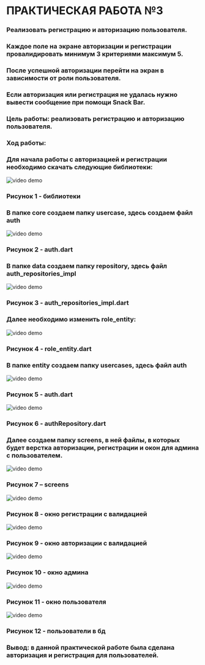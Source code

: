 # ПРАКТИЧЕСКАЯ РАБОТА №3

### Реализовать регистрацию и авторизацию пользователя.

### Каждое поле на экране авторизации и регистрации провалидировать минимум 3 критериями максимум 5.

### После успешной авторизации перейти на экран в зависимости от роли пользователя.

### Если авторизация или регистрация не удалась нужно вывести сообщение при помощи Snack Bar.

### Цель работы: реализовать регистрацию и авторизацию пользователя.

### Ход работы:

### Для начала работы с авторизацией и регистрации необходимо скачать следующие библиотеки:

<img src="dependency.png" alt="video demo"/>

### Рисунок 1 - библиотеки

### В папке core создаем папку usercase, здесь создаем файл auth

 <img src="auth.dart.png" alt="video demo"/>
 
### Рисунок 2 - auth.dart

### В папке data создаем папку repository, здесь файл auth_repositories_impl

 <img src="repIMPL.png" alt="video demo"/>
 
### Рисунок 3 - auth_repositories_impl.dart

### Далее необходимо изменить role_entity:

 <img src="roleEntity.png" alt="video demo"/>
 
### Рисунок 4 - role_entity.dart

### В папке entity создаем папку usercases, здесь файл auth

 <img src="authDomainUsecases.png" alt="video demo"/>
 
### Рисунок 5 - auth.dart

 <img src="authRepos.png" alt="video demo"/>

### Рисунок 6 - authRepository.dart

### Далее создаем папку screens, в ней файлы, в которых будет верстка авторизации, регистрации и окон для админа с пользователем.

 <img src="sceni.png" alt="video demo"/>
 
### Рисунок 7 – screens

 <img src="signUpvalidation1.png" alt="video demo"/>
 
### Рисунок 8 - окно регистрации с валидацией

 <img src="signUpvalidation2.png" alt="video demo"/>
 
### Рисунок 9 - окно авторизации с валидацией

 <img src="admin.png" alt="video demo"/>
 
### Рисунок 10 - окно админа

<img src="user.png" alt="video demo"/>

### Рисунок 11 - окно пользователя

<img src="DBase.png" alt="video demo"/>

### Рисунок 12 - пользователи в бд
 
### Вывод: в данной практической работе была сделана авторизация и регистрация для пользователей.
